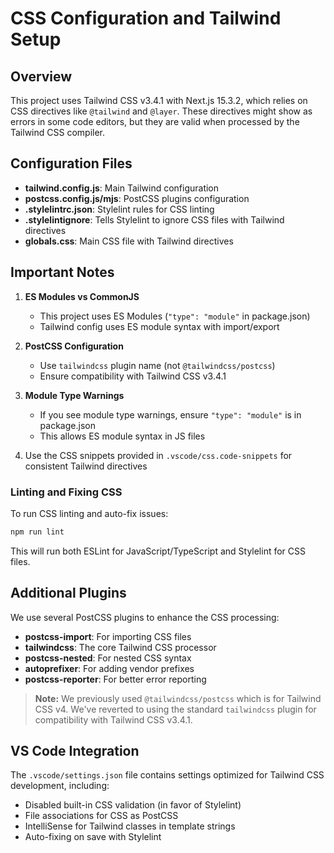 # CSS Configuration and Tailwind Setup

## Overview

This project uses Tailwind CSS v3.4.1 with Next.js 15.3.2, which relies on CSS directives like `@tailwind` and `@layer`. These directives might show as errors in some code editors, but they are valid when processed by the Tailwind CSS compiler.

## Configuration Files

- **tailwind.config.js**: Main Tailwind configuration
- **postcss.config.js/mjs**: PostCSS plugins configuration 
- **.stylelintrc.json**: Stylelint rules for CSS linting
- **.stylelintignore**: Tells Stylelint to ignore CSS files with Tailwind directives
- **globals.css**: Main CSS file with Tailwind directives

## Important Notes

1. **ES Modules vs CommonJS**
   - This project uses ES Modules (`"type": "module"` in package.json)
   - Tailwind config uses ES module syntax with import/export

2. **PostCSS Configuration**
   - Use `tailwindcss` plugin name (not `@tailwindcss/postcss`)
   - Ensure compatibility with Tailwind CSS v3.4.1

3. **Module Type Warnings**
   - If you see module type warnings, ensure `"type": "module"` is in package.json
   - This allows ES module syntax in JS files
3. Use the CSS snippets provided in `.vscode/css.code-snippets` for consistent Tailwind directives

### Linting and Fixing CSS

To run CSS linting and auto-fix issues:

```bash
npm run lint
```

This will run both ESLint for JavaScript/TypeScript and Stylelint for CSS files.

## Additional Plugins

We use several PostCSS plugins to enhance the CSS processing:

- **postcss-import**: For importing CSS files
- **tailwindcss**: The core Tailwind CSS processor
- **postcss-nested**: For nested CSS syntax
- **autoprefixer**: For adding vendor prefixes
- **postcss-reporter**: For better error reporting

> **Note:** We previously used `@tailwindcss/postcss` which is for Tailwind CSS v4. We've reverted to using the standard `tailwindcss` plugin for compatibility with Tailwind CSS v3.4.1.

## VS Code Integration

The `.vscode/settings.json` file contains settings optimized for Tailwind CSS development, including:

- Disabled built-in CSS validation (in favor of Stylelint)
- File associations for CSS as PostCSS
- IntelliSense for Tailwind classes in template strings
- Auto-fixing on save with Stylelint
